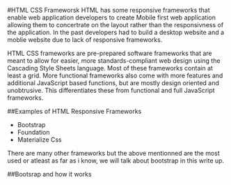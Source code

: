 #HTML CSS Frameworsk
HTML has some responsive frameworks that enable web application developers to create Mobile first web application allowing them to concertrate on the layout rather than the responsivness of the application.
In the past developers had to build a desktop website and a moblie website due to lack of responsive frameworks.

HTML CSS frameworks are pre-prepared software frameworks that are meant to allow for easier, more standards-compliant web design using the Cascading Style Sheets language. Most of these frameworks contain at least a grid. More functional frameworks also come with more features and additional JavaScript based functions, but are mostly design oriented and unobtrusive. This differentiates these from functional and full JavaScript frameworks.

##Examples of HTML Responsive Frameworks
* Bootstrap
* Foundation 
* Materialize Css

There are many other frameworks but the above mentionned are the most used or atleast as far as i know, we will talk about bootstrap in this write up.

##Bootsrap and how it works

